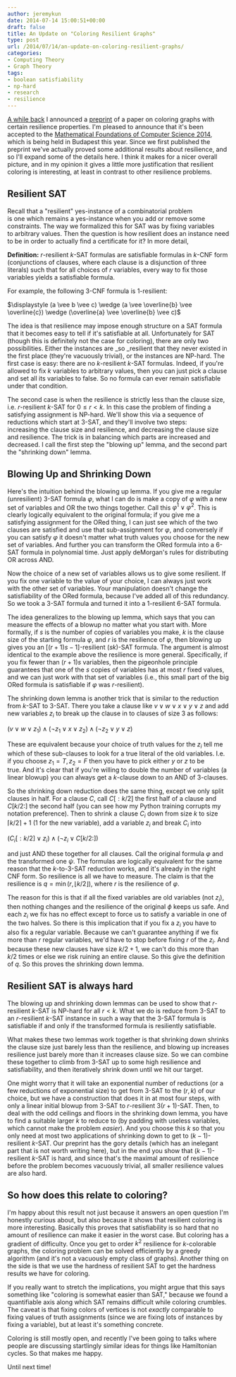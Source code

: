```yaml
---
author: jeremykun
date: 2014-07-14 15:00:51+00:00
draft: false
title: An Update on "Coloring Resilient Graphs"
type: post
url: /2014/07/14/an-update-on-coloring-resilient-graphs/
categories:
- Computing Theory
- Graph Theory
tags:
- boolean satisfiability
- np-hard
- research
- resilience
---
```


[A while back](http://jeremykun.com/2014/02/21/on-coloring-resilient-graphs/) I announced a [preprint](http://arxiv.org/abs/1402.4376) of a paper on coloring graphs with certain resilience properties. I'm pleased to announce that it's been accepted to the [Mathematical Foundations of Computer Science 2014](http://www.inf.u-szeged.hu/mfcs2014/), which is being held in Budapest this year. Since we first published the preprint we've actually proved some additional results about resilience, and so I'll expand some of the details here. I think it makes for a nicer overall picture, and in my opinion it gives a little more justification that resilient coloring is interesting, at least in contrast to other resilience problems.

## Resilient SAT

Recall that a "resilient" yes-instance of a combinatorial problem is one which remains a yes-instance when you add or remove some constraints. The way we formalized this for SAT was by fixing variables to arbitrary values. Then the question is how resilient does an instance need to be in order to actually find a certificate for it? In more detail,

**Definition:** $r$-resilient $k$-SAT formulas are satisfiable formulas in $k$-CNF form (conjunctions of clauses, where each clause is a disjunction of three literals) such that for all choices of $r$ variables, every way to fix those variables yields a satisfiable formula.

For example, the following 3-CNF formula is 1-resilient:

$\displaystyle (a \vee b \vee c) \wedge (a \vee \overline{b} \vee \overline{c}) \wedge (\overline{a} \vee \overline{b} \vee c)$

The idea is that resilience may impose enough structure on a SAT formula that it becomes easy to tell if it's satisfiable at all. Unfortunately for SAT (though this is definitely not the case for coloring), there are only two possibilities. Either the instances are _so _resilient that they never existed in the first place (they're vacuously trivial), or the instances are NP-hard. The first case is easy: there are no $k$-resilient $k$-SAT formulas. Indeed, if you're allowed to fix $k$ variables to arbitrary values, then you can just pick a clause and set all its variables to false. So no formula can ever remain satisfiable under that condition.

The second case is when the resilience is strictly less than the clause size, i.e. $r$-resilient $k$-SAT for $0 \leq r < k$. In this case the problem of finding a satisfying assignment is NP-hard. We'll show this via a sequence of reductions which start at 3-SAT, and they'll involve two steps: increasing the clause size and resilience, and decreasing the clause size and resilience. The trick is in balancing which parts are increased and decreased. I call the first step the "blowing up" lemma, and the second part the "shrinking down" lemma.

## Blowing Up and Shrinking Down

Here's the intuition behind the blowing up lemma. If you give me a regular (unresilient) 3-SAT formula $\varphi$, what I can do is make a copy of $\varphi$ with a new set of variables and OR the two things together. Call this $\varphi^1 \vee \varphi^2$. This is clearly logically equivalent to the original formula; if you give me a satisfying assignment for the ORed thing, I can just see which of the two clauses are satisfied and use that sub-assignment for $\varphi$, and conversely if you can satisfy $\varphi$ it doesn't matter what truth values you choose for the new set of variables. And further you can transform the ORed formula into a 6-SAT formula in polynomial time. Just apply deMorgan's rules for distributing OR across AND.

Now the choice of a new set of variables allows us to give some resilient. If you fix one variable to the value of your choice, I can always just work with the other set of variables. Your manipulation doesn't change the satisfiability of the ORed formula, because I've added all of this redundancy. So we took a 3-SAT formula and turned it into a 1-resilient 6-SAT formula.

The idea generalizes to the blowing up lemma, which says that you can measure the effects of a blowup no matter what you start with. More formally, if $s$ is the number of copies of variables you make, $k$ is the clause size of the starting formula $\varphi$, and $r$ is the resilience of $\varphi$, then blowing up gives you an $[(r+1)s - 1]$-resilient $(sk)$-SAT formula. The argument is almost identical to the example above the resilience is more general. Specifically, if you fix fewer than $(r+1)s$ variables, then the pigeonhole principle guarantees that one of the $s$ copies of variables has at most $r$ fixed values, and we can just work with that set of variables (i.e., this small part of the big ORed formula is satisfiable if $\varphi$ was $r$-resilient).

The shrinking down lemma is another trick that is similar to the reduction from $k$-SAT to 3-SAT. There you take a clause like $v \vee w \vee x \vee y \vee z$ and add new variables $z_i$ to break up the clause in to clauses of size 3 as follows:

$\displaystyle (v \vee w \vee z_1) \wedge (\neg z_1 \vee x \vee z_2) \wedge (\neg z_2 \vee y \vee z)$

These are equivalent because your choice of truth values for the $z_i$ tell me which of these sub-clauses to look for a true literal of the old variables. I.e. if you choose $z_1 = T, z_2 = F$ then you have to pick either $y$ or $z$ to be true. And it's clear that if you're willing to double the number of variables (a linear blowup) you can always get a $k$-clause down to an AND of 3-clauses.

So the shrinking down reduction does the same thing, except we only split clauses in half. For a clause $C$, call $C[:k/2]$ the first half of a clause and $C[k/2:]$ the second half (you can see how my Python training corrupts my notation preference). Then to shrink a clause $C_i$ down from size $k$ to size $\lceil k/2 \rceil + 1$ (1 for the new variable), add a variable $z_i$ and break $C_i$ into

$\displaystyle (C_i[:k/2] \vee z_i) \wedge (\neg z_i \vee C[k/2:])$

and just AND these together for all clauses. Call the original formula $\varphi$ and the transformed one $\psi$. The formulas are logically equivalent for the same reason that the $k$-to-3-SAT reduction works, and it's already in the right CNF form. So resilience is all we have to measure. The claim is that the resilience is $q = \min(r, \lfloor k/2 \rfloor)$, where $r$ is the resilience of $\varphi$.

The reason for this is that if all the fixed variables are old variables (not $z_i$), then nothing changes and the resilience of the original $\phi$ keeps us safe. And each $z_i$ we fix has no effect except to force us to satisfy a variable in one of the two halves. So there is this implication that if you fix a $z_i$ you have to also fix a regular variable. Because we can't guarantee anything if we fix more than $r$ regular variables, we'd have to stop before fixing $r$ of the $z_i$. And because these new clauses have size $k/2 + 1$, we can't do this more than $k/2$ times or else we risk ruining an entire clause. So this give the definition of $q$. So this proves the shrinking down lemma.

## Resilient SAT is always hard

The blowing up and shrinking down lemmas can be used to show that $r$-resilient $k$-SAT is NP-hard for all $r < k$. What we do is reduce from 3-SAT to an $r$-resilient $k$-SAT instance in such a way that the 3-SAT formula is satisfiable if and only if the transformed formula is resiliently satisfiable.

What makes these two lemmas work together is that shrinking down shrinks the clause size just barely less than the resilience, and blowing up increases resilience just barely more than it increases clause size. So we can combine these together to climb from 3-SAT up to some high resilience and satisfiability, and then iteratively shrink down until we hit our target.

One might worry that it will take an exponential number of reductions (or a few reductions of exponential size) to get from 3-SAT to the $(r,k)$ of our choice, but we have a construction that does it in at most four steps, with only a linear initial blowup from 3-SAT to $r$-resilient $3(r+1)$-SAT. Then, to deal with the odd ceilings and floors in the shrinking down lemma, you have to find a suitable larger $k$ to reduce to (by padding with useless variables, which cannot make the problem _easier_). And you choose this $k$ so that you only need at most two applications of shrinking down to get to $(k-1)$-resilient $k$-SAT. Our preprint has the gory details (which has an inelegant part that is not worth writing here), but in the end you show that $(k-1)$-resilient $k$-SAT is hard, and since that's the maximal amount of resilience before the problem becomes vacuously trivial, all smaller resilience values are also hard.

## So how does this relate to coloring?

I'm happy about this result not just because it answers an open question I'm honestly curious about, but also because it shows that resilient coloring is more interesting. Basically this proves that satisfiability is so hard that no amount of resilience can make it easier in the worst case. But coloring has a gradient of difficulty. Once you get to order $k^2$ resilience for $k$-colorable graphs, the coloring problem can be solved efficiently by a greedy algorithm (and it's not a vacuously empty class of graphs). Another thing on the side is that we use the hardness of resilient SAT to get the hardness results we have for coloring.

If you really want to stretch the implications, you might argue that this says something like "coloring is somewhat easier than SAT," because we found a quantifiable axis along which SAT remains difficult while coloring crumbles. The caveat is that fixing colors of vertices is not _exactly_ comparable to fixing values of truth assignments (since we are fixing lots of instances by fixing a variable), but at least it's something concrete.

Coloring is still mostly open, and recently I've been going to talks where people are discussing startlingly similar ideas for things like Hamiltonian cycles. So that makes me happy.

Until next time!
